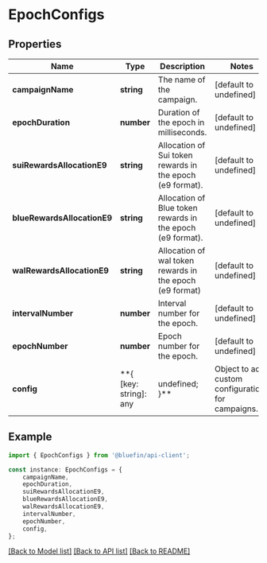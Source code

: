 # EpochConfigs


## Properties

Name | Type | Description | Notes
------------ | ------------- | ------------- | -------------
**campaignName** | **string** | The name of the campaign. | [default to undefined]
**epochDuration** | **number** | Duration of the epoch in milliseconds. | [default to undefined]
**suiRewardsAllocationE9** | **string** | Allocation of Sui token rewards in the epoch (e9 format). | [default to undefined]
**blueRewardsAllocationE9** | **string** | Allocation of Blue token rewards in the epoch (e9 format). | [default to undefined]
**walRewardsAllocationE9** | **string** | Allocation of wal token rewards in the epoch (e9 format) | [default to undefined]
**intervalNumber** | **number** | Interval number for the epoch. | [default to undefined]
**epochNumber** | **number** | Epoch number for the epoch. | [default to undefined]
**config** | **{ [key: string]: any | undefined; }** | Object to add custom configurations for campaigns. | [default to undefined]

## Example

```typescript
import { EpochConfigs } from '@bluefin/api-client';

const instance: EpochConfigs = {
    campaignName,
    epochDuration,
    suiRewardsAllocationE9,
    blueRewardsAllocationE9,
    walRewardsAllocationE9,
    intervalNumber,
    epochNumber,
    config,
};
```

[[Back to Model list]](../README.md#documentation-for-models) [[Back to API list]](../README.md#documentation-for-api-endpoints) [[Back to README]](../README.md)
